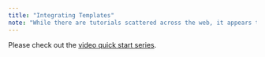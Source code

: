 ```yaml
---
title: "Integrating Templates"
note: "While there are tutorials scattered across the web, it appears the official documentation lacks an official tutorial. Some references are included below, but please help expand this section."
---
```


Please check out the [video quick start series](video-quick-start).
